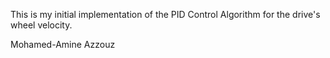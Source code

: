 This is my initial implementation of the PID Control Algorithm for the drive's wheel velocity.

Mohamed-Amine Azzouz
